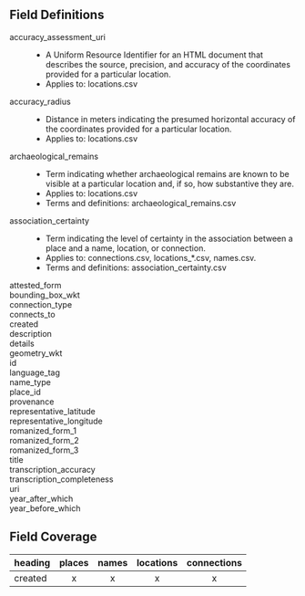 

## Field Definitions

<dl>
    <dt>accuracy_assessment_uri</dt>
    <dd>
        <ul>
            <li>A Uniform Resource Identifier for an HTML document that describes the source, precision, and accuracy of the coordinates provided for a particular location.</li>
            <li>Applies to: locations.csv</li>
        </ul>
    </dd>
    <dt>accuracy_radius</dt>
    <dd>
        <ul>
            <li>Distance in meters indicating the presumed horizontal accuracy of the coordinates provided for a particular location.</li>
            <li>Applies to: locations.csv</li>
        </ul>
    </dd>
    <dt>archaeological_remains</dt>
    <dd>
        <ul>
            <li>Term indicating whether archaeological remains are known to be visible at a particular location and, if so, how substantive they are.</li>
            <li>Applies to: locations.csv</li>
            <li>Terms and definitions: archaeological_remains.csv</li>
        </ul>
    </dd>
    <dt>association_certainty</dt>
    <dd>
        <ul>
            <li>Term indicating the level of certainty in the association between a place and a name, location, or connection.</li>
            <li>Applies to: connections.csv, locations_*.csv, names.csv.</li>
            <li>Terms and definitions: association_certainty.csv</li>
        </ul>
    </dd>
    <dt>attested_form</dt>
    <dd></dd>
    <dt>bounding_box_wkt</dt>
    <dd></dd>
    <dt>connection_type</dt>
    <dd></dd>
    <dt>connects_to</dt>
    <dd></dd>
    <dt>created</dt>
    <dd></dd>
    <dt>description</dt>
    <dd></dd>
    <dt>details</dt>
    <dd></dd>
    <dt>geometry_wkt</dt>
    <dd></dd>
    <dt>id</dt>
    <dd></dd>
    <dt>language_tag</dt>
    <dd></dd>
    <dt>name_type</dt>
    <dd></dd>
    <dt>place_id</dt>
    <dd></dd>
    <dt>provenance</dt>
    <dd></dd>
    <dt>representative_latitude</dt>
    <dd></dd>
    <dt>representative_longitude</dt>
    <dd></dd>
    <dt>romanized_form_1</dt>
    <dd></dd>
    <dt>romanized_form_2</dt>
    <dd></dd>
    <dt>romanized_form_3</dt>
    <dd></dd>
    <dt>title</dt>
    <dd></dd>
    <dt>transcription_accuracy</dt>
    <dd></dd>
    <dt>transcription_completeness</dt>
    <dd></dd>
    <dt>uri</dt>
    <dd></dd>
    <dt>year_after_which</dt>
    <dd></dd>
    <dt>year_before_which</dt>
    <dd></dd>

</dl>

## Field Coverage

| heading | places | names | locations | connections |
| --- |:---:|:---:|:---:|:---:|
| created | x | x | x | x |